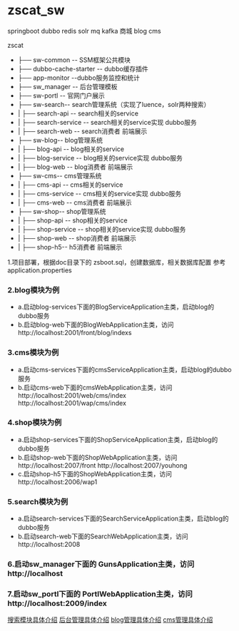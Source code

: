 # zscat_sw
springboot dubbo redis solr mq kafka 商城 blog cms

zscat


- ├── sw-common -- SSM框架公共模块
- ├── dubbo-cache-starter -- dubbo缓存插件
- ├── app-monitor --dubbo服务监控和统计
- ├── sw_manager -- 后台管理模板
- ├── sw-portl -- 官网门户展示
- ├── sw-search-- search管理系统（实现了luence，solr两种搜索）
- |    ├── search-api -- search相关的service
- |    ├── search-service -- search相关的service实现  dubbo服务
- |    ├── search-web -- search消费者 前端展示
- ├── sw-blog-- blog管理系统
- |    ├── blog-api -- blog相关的service
- |    ├── blog-service -- blog相关的service实现  dubbo服务
- |    ├── blog-web -- blog消费者 前端展示
- ├── sw-cms-- cms管理系统
- |    ├── cms-api -- cms相关的service
- |    ├── cms-service -- cms相关的service实现  dubbo服务
- |    ├── cms-web -- cms消费者 前端展示
- ├── sw-shop-- shop管理系统
- |    ├── shop-api -- shop相关的service
- |    ├── shop-service -- shop相关的service实现  dubbo服务
- |    ├── shop-web -- shop消费者 前端展示
- |    ├── shop-h5-- h5消费者 前端展示

1.项目部署，根据doc目录下的 zsboot.sql，创建数据库，相关数据库配置 参考application.properties

### 2.blog模块为例  



- a.启动blog-services下面的BlogServiceApplication主类，启动blog的dubbo服务
- b.启动blog-web下面的BlogWebApplication主类，访问 http://localhost:2001/front/blog/indexs
### 3.cms模块为例 
 


- a.启动cms-services下面的cmsServiceApplication主类，启动blog的dubbo服务
- b.启动cms-web下面的cmsWebApplication主类，访问 http://localhost:2001/web/cms/index http://localhost:2001/wap/cms/index
### 4.shop模块为例  



- a.启动shop-services下面的ShopServiceApplication主类，启动blog的dubbo服务
- b.启动shop-web下面的ShopWebApplication主类，访问  http://localhost:2007/front http://localhost:2007/youhong
- c.启动shop-h5下面的ShopWebApplication主类，访问 http://localhost:2006/wap1 
### 5.search模块为例
  


- a.启动search-services下面的SearchServiceApplication主类，启动blog的dubbo服务
- b.启动search-web下面的SearchWebApplication主类，访问 http://localhost:2008
### 6.启动sw_manager下面的 GunsApplication主类，访问 http://localhost
### 7.启动sw_portl下面的 PortlWebApplication主类，访问 http://localhost:2009/index

[搜索模块具体介绍](http://git.oschina.net/catshen/zscat_sw/blob/master/sw-search/README.md)
[后台管理具体介绍](http://git.oschina.net/catshen/zscat_sw/tree/master/sw_manager/README.md)
[blog管理具体介绍](http://git.oschina.net/catshen/zscat_sw/tree/master/sw_blog/README.md)
[cms管理具体介绍](http://git.oschina.net/catshen/zscat_sw/tree/master/sw_cms/README.md)